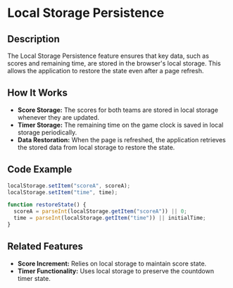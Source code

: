 # Local Storage Persistence

## Description

The Local Storage Persistence feature ensures that key data, such as scores and remaining time, are stored in the browser's local storage. This allows the application to restore the state even after a page refresh.

## How It Works

- **Score Storage:** The scores for both teams are stored in local storage whenever they are updated.
- **Timer Storage:** The remaining time on the game clock is saved in local storage periodically.
- **Data Restoration:** When the page is refreshed, the application retrieves the stored data from local storage to restore the state.

## Code Example

```javascript
localStorage.setItem("scoreA", scoreA);
localStorage.setItem("time", time);

function restoreState() {
  scoreA = parseInt(localStorage.getItem("scoreA")) || 0;
  time = parseInt(localStorage.getItem("time")) || initialTime;
}
```

## Related Features

- **Score Increment:** Relies on local storage to maintain score state.
- **Timer Functionality:** Uses local storage to preserve the countdown timer state.
